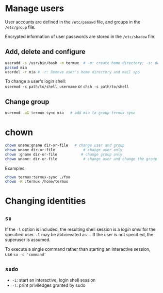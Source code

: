 # Manage users

User accounts are defined in the `/etc/passwd` file, and groups in the `/etc/group` file.

Encrypted information of user passwords are stored in the `/etc/shadow` file.

## Add, delete and configure

```bash
useradd -s /usr/bin/bash -m termux  # -m: create home directory; -s: default shell
passwd mia
userdel -r mia # -r: Remove user's home directory and mail spo
```

To change a user's login shell:  
`usermod -s path/to/shell username` or `chsh -s path/to/shell`


## Change group

```bash
usermod -aG termux-sync mia   # add mia to group termux-sync
```


# chown

```bash
chown uname:gname dir-or-file   # change user and group
chown uname dir-or-file             # change user only
chown :gname dir-or-file           # change group only
chown uname: dir-or-file            # change user and change the group to the login group of uname
```

Examples
```bash
chown termux:termux-sync ./foo
chown -R :termux /home/termux
```

# Changing identities

## `su`

If the `-l` option is included, the resulting shell session is a *login shell* for the specified user. `-l` may be abbrievated as `-`. If the user is not specified, the superuser is assumed.

To execute a single command rather than starting an interactive session, use `su -c 'command'`

## `sudo`

- `-i`: start an interactive, login shell session
- `-l`: print priviledges granted by sudo

